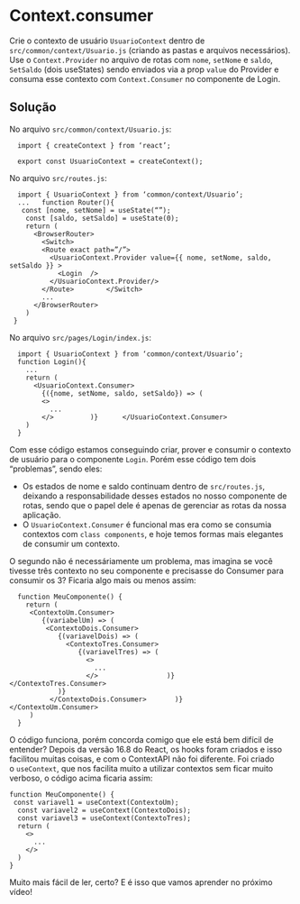 # Context.consumer

Crie o contexto de usuário `UsuarioContext` dentro de `src/common/context/Usuario.js` (criando as pastas e arquivos necessários). Use o `Context.Provider` no arquivo de rotas com `nome`, `setNome` e `saldo`, `SetSaldo` (dois useStates) sendo enviados via a prop `value` do Provider e consuma esse contexto com `Context.Consumer` no componente de Login.



## Solução

No arquivo `src/common/context/Usuario.js`:

```
  import { createContext } from ‘react’;

  export const UsuarioContext = createContext();
```

No arquivo `src/routes.js`:

```
  import { UsuarioContext } from ‘common/context/Usuario’;
  ...   function Router(){
   const [nome, setNome] = useState(“”);
    const [saldo, setSaldo] = useState(0);
    return (
      <BrowserRouter>
        <Switch>
        <Route exact path=”/”>
          <UsuarioContext.Provider value={{ nome, setNome, saldo, setSaldo }} >
            <Login  />
          </UsuarioContext.Provider/>
        </Route>        </Switch>
        ...
      </BrowserRouter>
    )
 }
```

No arquivo `src/pages/Login/index.js`:

```
  import { UsuarioContext } from ‘common/context/Usuario’;
  function Login(){
    ...
    return (
      <UsuarioContext.Consumer>
        {({nome, setNome, saldo, setSaldo}) => (
        <>
          ...
        </>         )}      </UsuarioContext.Consumer>
    )
  }
```

Com esse código estamos conseguindo criar, prover e consumir o contexto de usuário para o componente `Login`. Porém esse código tem dois “problemas”, sendo eles:

- Os estados de nome e saldo continuam dentro de `src/routes.js`, deixando a responsabilidade desses estados no nosso componente de rotas, sendo que o papel dele é apenas de gerenciar as rotas da nossa aplicação.
- O `UsuarioContext.Consumer` é funcional mas era como se consumia contextos com `class components`, e hoje temos formas mais elegantes de consumir um contexto.

O segundo não é necessáriamente um problema, mas imagina se você tivesse três contexto no seu componente e precisasse do Consumer para consumir os 3? Ficaria algo mais ou menos assim:

```
  function MeuComponente() {
    return (
     <ContextoUm.Consumer>
        {(variabelUm) => (
         <ContextoDois.Consumer>
            {(variavelDois) => (
              <ContextoTres.Consumer>
                 {(variavelTres) => (
                   <>
                     ...
                   </>                 )}              </ContextoTres.Consumer>
            )}
          </ContextoDois.Consumer>       )}      </ContextoUm.Consumer>
     )
  }
```

O código funciona, porém concorda comigo que ele está bem difícil de entender? Depois da versão 16.8 do React, os hooks foram criados e isso facilitou muitas coisas, e com o ContextAPI não foi diferente. Foi criado o `useContext`, que nos facilita muito a utilizar contextos sem ficar muito verboso, o código acima ficaria assim:

```
function MeuComponente() {
 const variavel1 = useContext(ContextoUm);
  const variavel2 = useContext(ContextoDois);
  const variavel3 = useContext(ContextoTres);
  return (
    <>
      ...
    </>
  )
}
```

Muito mais fácil de ler, certo? E é isso que vamos aprender no próximo vídeo!
